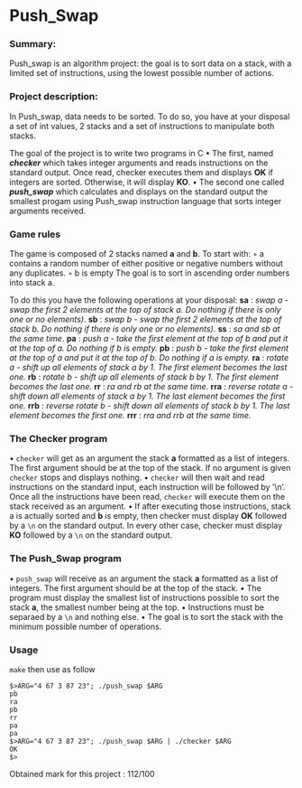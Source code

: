 # Push_Swap

### Summary:
Push_swap is an algorithm project: the goal is to sort data on a stack,
with a limited set of instructions, using the lowest possible number of actions.

### Project description:
In Push_swap, data needs to be sorted.
To do so, you have at your disposal a set of int values, 2 stacks and a set of
instructions to manipulate both stacks.

The goal of the project is to write two programs in C
• The first, named **_checker_** which takes integer arguments and reads instructions on
the standard output. Once read, checker executes them and displays **OK** if integers
are sorted. Otherwise, it will display **KO**.
• The second one called **_push_swap_** which calculates and displays on the standard
output the smallest progam using Push_swap instruction language that sorts integer arguments received.

### Game rules
The game is composed of 2 stacks named **a** and **b**.
To start with:
   ◦ a contains a random number of either positive or negative numbers without any duplicates.
   ◦ b is empty
The goal is to sort in ascending order numbers into stack a.

To do this you have the following operations at your disposal:
**sa** : _swap a - swap the first 2 elements at the top of stack a. Do nothing if there
is only one or no elements)_.
**sb** : _swap b - swap the first 2 elements at the top of stack b. Do nothing if there
is only one or no elements)_.
**ss** : _sa and sb at the same time_.
**pa** : _push a - take the first element at the top of b and put it at the top of a. Do
nothing if b is empty._
**pb** : _push b - take the first element at the top of a and put it at the top of b. Do
nothing if a is empty._
**ra** : _rotate a - shift up all elements of stack a by 1. The first element becomes
the last one._
**rb** : _rotate b - shift up all elements of stack b by 1. The first element becomes
the last one._
**rr** : _ra and rb at the same time._
**rra** : _reverse rotate a - shift down all elements of stack a by 1. The last element
becomes the first one._
**rrb** : _reverse rotate b - shift down all elements of stack b by 1. The last element
becomes the first one._
**rrr** : _rra and rrb at the same time._

### The Checker program
• `checker` will get as an argument the stack **a** formatted as a list of integers.
The first argument should be at the top of the stack. If no argument is given `checker` stops and
displays nothing.
• `checker` will then wait and read instructions on the standard input, each instruction
will be followed by ’\n’. Once all the instructions have been read, `checker` will
execute them on the stack received as an argument.
• If after executing those instructions, stack a is actually sorted and **b** is empty, then
checker must display **OK** followed by a `\n` on the standard output. In every
other case, checker must display **KO** followed by a `\n` on the standard output.

### The Push_Swap program
• `push_swap` will receive as an argument the stack **a** formatted as a list of integers. The first argument should be at the top
of the stack.
• The program must display the smallest list of instructions possible to sort the stack
**a**, the smallest number being at the top.
• Instructions must be separaed by a `\n` and nothing else.
• The goal is to sort the stack with the minimum possible number of operations.

### Usage
`make` then use as follow
```
$>ARG="4 67 3 87 23"; ./push_swap $ARG
pb
ra
pb
rr
pa
pa
$>ARG="4 67 3 87 23"; ./push_swap $ARG | ./checker $ARG
OK
$>
```
Obtained mark for this project : 112/100
